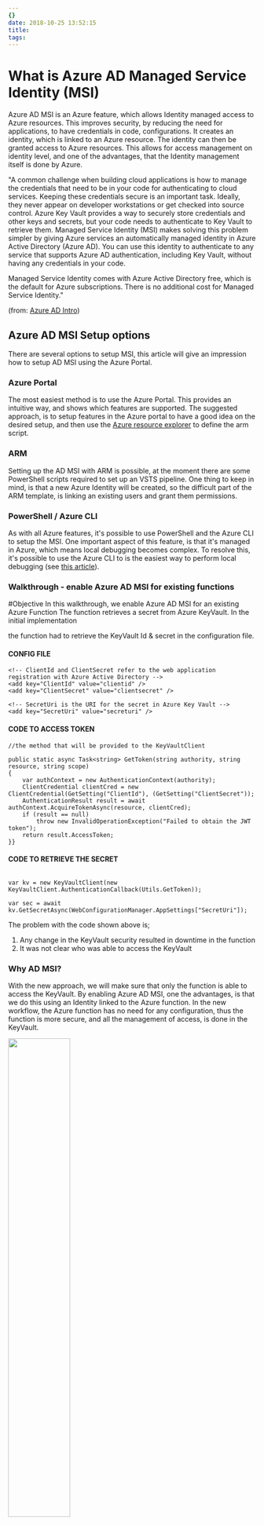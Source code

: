 ```yaml
---
{}
date: 2018-10-25 13:52:15
title:
tags:
---
```


# What is Azure AD Managed Service Identity (MSI)
Azure AD MSI is an Azure feature, which allows Identity managed access to Azure resources. This improves security, by reducing the need for applications, to have credentials in code, configurations. It creates an identity, which is linked to an Azure resource. The identity can then be granted access to Azure resources. This allows for access management on identity level, and one of the advantages, that the Identity management itself is done by Azure.

​"A common challenge when building cloud applications is how to manage the credentials that need to be in your code for authenticating to cloud services. Keeping these credentials secure is an important task. Ideally, they never appear on developer workstations or get checked into source control. Azure Key Vault provides a way to securely store credentials and other keys and secrets, but your code needs to authenticate to Key Vault to retrieve them. Managed Service Identity (MSI) makes solving this problem simpler by giving Azure services an automatically managed identity in Azure Active Directory (Azure AD). You can use this identity to authenticate to any service that supports Azure AD authentication, including Key Vault, without having any credentials in your code.

​Managed Service Identity comes with Azure Active Directory free, which is the default for Azure subscriptions. There is no additional cost for Managed Service Identity."

(from: [Azure AD Intro](https://docs.microsoft.com/en-us/azure/active-directory/managed-service-identity/overview))


## Azure AD MSI Setup options
There are several options to setup MSI, this article will give an impression how to setup AD MSI using the Azure Portal.

### Azure Portal
The most easiest method is to use the Azure Portal. This provides an intuitive way, and shows which features are supported. The suggested approach, is to setup features in the Azure portal to have a good idea on the desired setup, and then use the [Azure resource explorer](https://azure.microsoft.com/nl-nl/blog/azure-resource-explorer-a-new-tool-to-discover-the-azure-api/) to define the arm script.

### ​ARM
Setting up the AD MSI with ARM is possible, at the moment there are some PowerShell scripts required to set up an VSTS pipeline. One thing to keep in mind, is that a new Azure Identity will be created, so the difficult part of the ARM template, is linking an existing users and grant them permissions.  


### PowerShell / Azure CLI
As with all Azure features, it's possible to use PowerShell and the Azure CLI to setup the MSI. One important aspect of this feature, is that it's managed in Azure, which means local debugging becomes complex. To resolve this, it's possible to use the Azure CLI to is the easiest way to perform local debugging (see [this article](https://rahulpnath.com/blog/authenticating-with-azure-key-vault-using-managed-service-identity/)).​


### Walkthrough - enable Azure AD MSI for existing functions

#Objective
In this walkthrough, we enable Azure AD MSI for an existing Azure Function The function retrieves a secret from Azure KeyVault. In the initial implementation

the function had to retrieve the KeyVault Id & secret in the configuration file. 

#### CONFIG FILE

    <!-- ClientId and ClientSecret refer to the web application registration with Azure Active Directory -->
    <add key="ClientId" value="clientid" />
    <add key="ClientSecret" value="clientsecret" />
 
    <!-- SecretUri is the URI for the secret in Azure Key Vault -->
    <add key="SecretUri" value="secreturi" />​

#### CODE TO ACCESS TOKEN

```
//the method that will be provided to the KeyVaultClient
 
public static async Task<string> GetToken(string authority, string resource, string scope) 
{
    var authContext = new AuthenticationContext(authority);
    ClientCredential clientCred = new ClientCredential(GetSetting("ClientId"), (GetSetting("ClientSecret"));
    AuthenticationResult result = await authContext.AcquireTokenAsync(resource, clientCred);
    if (result == null)
        throw new InvalidOperationException("Failed to obtain the JWT token");
    return result.AccessToken;
}}​
```

#### CODE TO RETRIEVE THE SECRET
```

var kv = new KeyVaultClient(new KeyVaultClient.AuthenticationCallback(Utils.GetToken));

var sec = await kv.GetSecretAsync(WebConfigurationManager.AppSettings["SecretUri"]);
```

The problem with the code shown above is;

1. Any change in the KeyVault security resulted in downtime in the function
2. It was not clear who was able to access the KeyVault

### Why AD MSI?
With the new approach, we will make sure that only the function is able to access the KeyVault. By enabling Azure AD MSI, one the advantages, is that we do this using an Identity linked to the Azure function. In the new workflow, the Azure function has no need for any configuration, thus the function is more secure, and all the management of access, is done in the KeyVault. 

<img src="azuremsi/overview.png" width="50%" height="50%"/>

### Azure Function - Enable AD MSI
Within our Azure function, we navigate to platform features, and click on '​​Managed Service Identity' (note that this is also supported in several other Azure services such as WebApps). 

<img src="azuremsi/capture.png" width="50%" height="50%"/>


We can enable the feature, which will create an Azure Identity 

<img src="azuremsi/enable.png" width="25%" height="25%"/>

This has created an Identity, recognizable by the name of the function we created.

We now have completed the first step, 2 things needs to be done:
1. Manage access for the identity
2. Update the Code in the function

###Key Vault Access
The CCC provides a Blueprint and service to create a KeyVault, in summary, it allows for storage of secrets/certificates (with renewal procedures), and is highly recommended to store confidential data in (see: Architecture Blueprint Azure Key Vault.docx). We will assume a KeyVault is already available, and will configure the identity;

1. We click on Access Control (IAM)
2. Click Add
  a. Choose the role 'Reader'
  b. Select 'Function App', in the dropdown 'Assign Rights' (note that we have several types available)

<img src="azuremsi/assignIdentity.png" width="50%" height="50%"/>

  c. Choose the appropiate subscription
  d. Choose the appropiate resource group
  e. Select the Identity
  f. Click save

What have we done? We now have granted the function to access the Key Vault, with the specified Identity. Any decision to revoke access, change permissions, can now be defined in the Key Vault resource itself.

Our sample secret within the Key Vault;

<img src="azuremsi/secret.png" width="50%" height="50%"/>

### Azure Function - Code Change
We have now ensured that the function can retrieve data ​from the KeyVault without requiring a configuration. We now need to make the following changes

1. Remove the configuration for SecretKey-Value, so that we only have the URI configured;

#### CONFIG FILE
    <!-- SecretUri is the URI for the secret in Azure Key Vault -->
    <add key="SecretUri" value="secreturi" />​

#### CODE TO ACCESS TOKEN
Obsolete!

#### CODE TO RETRIEVE THE SECRET

```
var azureServiceTokenProvider = new AzureServiceTokenProvider();​
var kvClient = new KeyVaultClient(new KeyVaultClient.AuthenticationCallback(azureServiceTokenProvider.KeyVaultTokenCallback));
var result = await kvClient.GetSecretAsync(GetSetting("SecretUri"));
log.Info(result.Value);

```
Output from the function

<img src="azuremsi/demo.png" width="50%" height="50%"/>

### Summary
As shown in this simple example, it's quite easy to enable Azure AD MSI for your application. Using Azure AD MSI, results in a lot of benefits. Besides manually configuring this, it's also possible to set this up using ARM scripts, VSTS, with the following article​​

### Resources

#### Intro
https://azure.microsoft.com/nl-nl/blog/keep-credentials-out-of-code-introducing-azure-ad-managed-service-identity/
#### Supported Azure services
https://docs.microsoft.com/nl-nl/azure/active-directory/managed-service-identity/overview
#### Web Application accessing a KeyVault using Azure AD MSI
https://docs.microsoft.com/nl-nl/azure/key-vault/key-vault-use-from-web-application
#### VSTS and MSI
https://blogs.msdn.microsoft.com/azuredev/2017/10/15/devops-using-azure-msi-with-vsts-step-by-step/
#### Debugging a function locally with Azure AD MSI
https://rahulpnath.com/blog/authenticating-with-azure-key-vault-using-managed-service-identity/
​